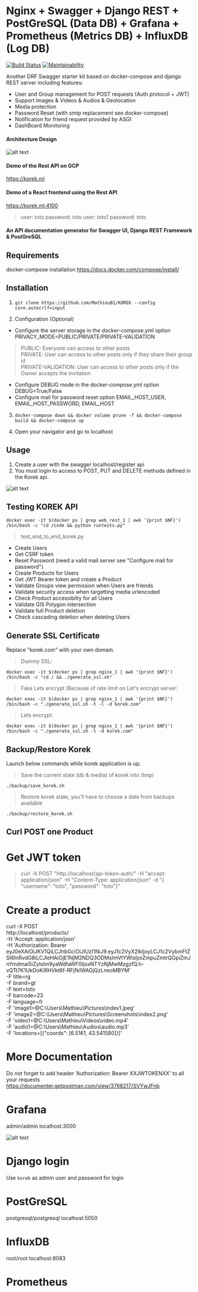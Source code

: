 # Nginx + Swagger +  Django REST + PostGreSQL (Data DB) + Grafana + Prometheus (Metrics DB) + InfluxDB (Log DB)

[![Build Status](https://travis-ci.org/MathieuB1/KOREK-backend.svg?branch=master)](https://travis-ci.org/MathieuB1/KOREK-backend)
[![Maintainability](https://api.codeclimate.com/v1/badges/d0d8600fab4bfad39a3b/maintainability)](https://codeclimate.com/github/MathieuB1/KOREK-backend/maintainability)

Another DRF Swagger starter kit based on docker-compose and django REST server including features:

 - User and Group management for POST requests (Auth protocol + JWT)
 - Support Images & Videos & Audios & Geolocation
 - Media protection
 - Password Reset (with smtp replacement see docker-compose)
 - Notification for friend request provided by ASGI
 - DashBoard Monitoring 

#### Architecture Design

![alt text](https://github.com/MathieuB1/KOREK/blob/master/doc/img/design.jpg)

#### Demo of the Rest API on GCP

https://korek.ml

#### Demo of a React frontend using the Rest API

https://korek.ml:4100

> user: toto password: toto
> user: toto1 password: toto

#### An API documentation generator for Swagger UI, Django REST Framework & PostGreSQL

## Requirements
docker-compose installation https://docs.docker.com/compose/install/

## Installation

1. ```git clone https://github.com/MathieuB1/KOREK --config core.autocrlf=input```

2. Configuration (Optional)

* Configure the server storage in the docker-compose.yml option PRIVACY_MODE=PUBLIC/PRIVATE/PRIVATE-VALIDATION

> PUBLIC: Everyone can access to other posts<br/>
> PRIVATE: User can access to other posts only if they share their group id<br/>
> PRIVATE-VALIDATION: User can access to other posts only if the Owner accepts the invitation<br/>

* Configure DEBUG mode in the docker-compose.yml option DEBUG=True/False
* Configure mail for password reset option EMAIL_HOST_USER, EMAIL_HOST_PASSWORD, EMAIL_HOST

3. ```docker-compose down && docker volume prune -f && docker-compose build && docker-compose up```

4. Open your navigator and go to localhost

## Usage

1. Create a user with the swagger localhost/register api
2. You must login to access to POST, PUT and DELETE methods defined in the Korek api.

![alt text](https://github.com/MathieuB1/KOREK/blob/master/doc/img/swagger.jpg)

## Testing KOREK API
```
docker exec -it $(docker ps | grep web_rest_1 | awk '{print $NF}') /bin/bash -c "cd /code && python runtests.py"
```

> test_end_to_end_korek.py

* Create Users
* Get CSRF token
* Reset Password (need a valid mail server see "Configure mail for password")
* Create Products for Users
* Get JWT Bearer token and create a Product
* Validate Groups view permission when Users are friends
* Validate security access when targetting media urlencoded
* Check Product accessibilty for all Users
* Validate GIS Polygon intersection
* Validate full Product deletion
* Check cascading deletion when deleting Users

## Generate SSL Certificate

Replace "korek.com" with your own domain.

> Dummy SSL:
```
docker exec -it $(docker ps | grep nginx_1 | awk '{print $NF}') /bin/bash -c "cd / && ./generate_ssl.sh"
```
> Fake Lets encrypt (Because of rate limit on Let's encrypt server:
```
docker exec -it $(docker ps | grep nginx_1 | awk '{print $NF}') /bin/bash -c "./generate_ssl.sh -t -l -d korek.com"
```
> Lets encrypt:
```
docker exec -it $(docker ps | grep nginx_1 | awk '{print $NF}') /bin/bash -c "./generate_ssl.sh -l -d korek.com"
```

## Backup/Restore Korek

Launch below commands while korek application is up.

> Save the current state (db & media) of korek into /tmp/
```
./backup/save_korek.sh
```
> Restore korek state, you'll have to choose a date from backups available
```
./backup/restore_korek.sh
```

## Curl POST one Product

# Get JWT token
> curl -X POST "http://localhost/api-token-auth/" -H "accept: application/json" -H "Content-Type: application/json" -d "{ \"username\": \"toto\", \"password\": \"toto\"}"

# Create a product
curl -X POST \
http://localhost/products/ \
-H 'Accept: application/json' \
-H 'Authorization: Bearer   eyJ0eXAiOiJKV1QiLCJhbGciOiJIUzI1NiJ9.eyJ1c2VyX2lkIjoyLCJ1c2VybmFtZSI6InRvdG8iLCJleHAiOjE1NjM2NDQ3ODMsImVtYWlsIjoiZmpuZmtrQGpiZmJnYmdmai5iZyIsIm9yaWdfaWF0IjoxNTYzNjMwMzgzfQ.h-vQTt7K1UkDoKiRHVkt6f-RFjfkIWAGjQzLneoMBYM' \
-F title=rg \
-F brand=gt \
-F text=toto \
-F barcode=23 \
-F language=fr \
-F 'image1=@C:\Users\Mathieu\Pictures\index1.jpeg' \
-F 'image2=@C:\Users\Mathieu\Pictures\Screenshots\index2.png' \
-F 'video1=@C:\Users\Mathieu\Videos\video.mp4' \
-F 'audio1=@C:\Users\Mathieu\Audios\audio.mp3' \
-F 'locations=[{"coords": [6.5161, 43.541580]}]'

# More Documentation
Do not forget to add header 'Authorization: Bearer XXJWTOKENXX' to all your requests
https://documenter.getpostman.com/view/3768217/SVYwJFnb

# Grafana
admin/admin
localhost:3000

![alt text](https://github.com/MathieuB1/KOREK/blob/master/doc/img/dashboard.jpg)

# Django login
Use `korek` as admin user and password for login

# PostGreSQL
postgresql/postgresql
localhost:5050

# InfluxDB
root/root
localhost:8083

# Prometheus